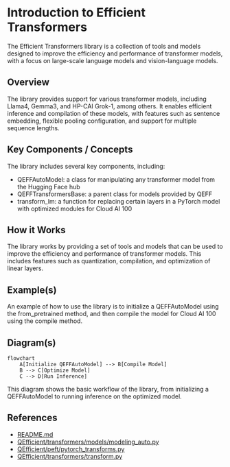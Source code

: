 # Introduction to Efficient Transformers
The Efficient Transformers library is a collection of tools and models designed to improve the efficiency and performance of transformer models, with a focus on large-scale language models and vision-language models.

## Overview
The library provides support for various transformer models, including Llama4, Gemma3, and HP-CAI Grok-1, among others. It enables efficient inference and compilation of these models, with features such as sentence embedding, flexible pooling configuration, and support for multiple sequence lengths.

## Key Components / Concepts
The library includes several key components, including:
* QEFFAutoModel: a class for manipulating any transformer model from the Hugging Face hub
* QEFFTransformersBase: a parent class for models provided by QEFF
* transform_lm: a function for replacing certain layers in a PyTorch model with optimized modules for Cloud AI 100

## How it Works
The library works by providing a set of tools and models that can be used to improve the efficiency and performance of transformer models. This includes features such as quantization, compilation, and optimization of linear layers.

## Example(s)
An example of how to use the library is to initialize a QEFFAutoModel using the from_pretrained method, and then compile the model for Cloud AI 100 using the compile method.

## Diagram(s)
```mermaid
flowchart
    A[Initialize QEFFAutoModel] --> B[Compile Model]
    B --> C[Optimize Model]
    C --> D[Run Inference]
```
This diagram shows the basic workflow of the library, from initializing a QEFFAutoModel to running inference on the optimized model.

## References
* [README.md](README.md)
* [QEfficient/transformers/models/modeling_auto.py](QEfficient/transformers/models/modeling_auto.py)
* [QEfficient/peft/pytorch_transforms.py](QEfficient/peft/pytorch_transforms.py)
* [QEfficient/transformers/transform.py](QEfficient/transformers/transform.py)